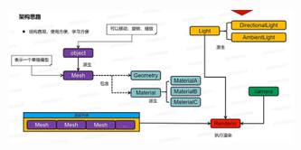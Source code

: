 ![输入图片说明](/imgs/2024-11-23/5GmoGOV3Xo8Vj62q.png)
<!--stackedit_data:
eyJoaXN0b3J5IjpbMzc3MTY5MDgzLC0yMDg4NzQ2NjEyXX0=
-->